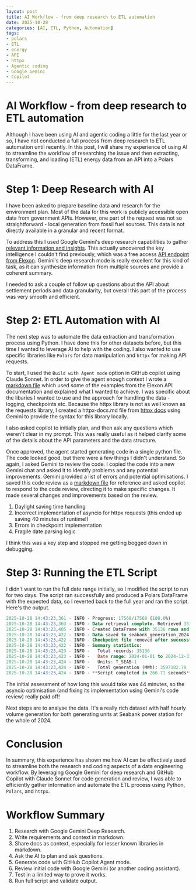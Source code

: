 ```yaml
---
layout: post
title: AI Workflow - from deep research to ETL automation
date: 2025-10-28
categories: [AI, ETL, Python, Automation]
tags:
- polars
- ETL
- energy
- API
- httpx
- Agentic coding
- Google Gemini
- Copilot
---
```


# AI Workflow - from deep research to ETL automation

Although I have been using AI and agentic coding a little for the last year or so, I have not conducted a full process from deep research to ETL automation until recently. In this post, I will share my experience of using AI to streamline the workflow of researching the issue and then extracting, transforming, and loading (ETL) energy data from an API into a Polars DataFrame.

# Step 1: Deep Research with AI

I have been asked to prepare baseline data and research for the environment plan. Most of the data for this work is publicly accessible open data from government APIs. However, one part of the request was not so straightforward - local generation from fossil fuel sources. This data is not directly available in a granular and recent format.

To address this I used Google Gemini's deep research capabilities to gather [relevant information and insights](https://docs.google.com/document/d/1i10Uhdt-7VwZqHamycNXagK0OZ7wpPZPSpJYha6xCrE/edit?usp=sharing). This actually uncovered the key intelligence I couldn't find previously, which was a free access [API endpoint from Elexon](https://bmrs.elexon.co.uk/api-documentation/endpoint/datasets/B1610). Gemini's deep research mode is really excellent for this kind of task, as it can synthesize information from multiple sources and provide a coherent summary.

I needed to ask a couple of follow up questions about the API about settlement periods and data granularity, but overall this part of the process was very smooth and efficient.

# Step 2: ETL Automation with AI

The next step was to automate the data extraction and transformation process using Python. I have done this for other datasets before, but this time I wanted to leverage AI to help with the coding. I also wanted to use specific libraries like `Polars` for data manipulation and `httpx` for making API requests.

To start, I used the `Build with Agent mode` option in GitHub copilot using Claude Sonnet. In order to give the agent enough context I wrote a [markdown file](https://github.com/stevecrawshaw/environment-plan-evidence/blob/main/seabank-generation.md) which used some of the examples from the Elexon API documentation and explained what I wanted to achieve. I was specific about the libaries I wanted to use and the approach for handling the data - logging, checkpoints etc. Because the httpx library is not as well known as the requests library, I created a httpx-docs.md file from [httpx docs](https://www.python-httpx.org/quickstart/) using Gemini to provide the syntax for this library locally.

I also asked copilot to initially plan, and then ask any questions which weren't clear in my prompt. This was really useful as it helped clarify some of the details about the API parameters and the data structure.

Once approved, the agent started generating code in a single python file. The code looked good, but there were a few things I didn't understand. So again, I asked Gemini to review the code. I copied the code into a new Gemini chat and asked it to identify problems and any potential improvements. Gemini provided a list of errors and potential optimisations. I saved this code review as a [markdown file](https://raw.githubusercontent.com/stevecrawshaw/environment-plan-evidence/refs/heads/main/code-review.md) for reference and asked copilot to respond to the code review, directing it to make specific changes. It made several changes and improvements based on the review.

1. Daylight saving time handling
2. Incorrect implementation of asyncio for httpx requests (this ended up saving 40 minutes of runtime!)
3. Errors in checkpoint implementation
4. Fragile date parsing logic

I think this was a key step and stopped me getting bogged down in debugging.

# Step 3: Running the ETL Script

I didn't want to run the full date range initially, so I modified the script to run for two days. The script ran successfully and produced a Polars DataFrame with the expected data, so I reverted back to the full year and ran the script. Here's the output.
```sql
2025-10-28 14:43:23,361 - INFO - Progress: 17568/17568 (100.0%)
2025-10-28 14:43:23,363 - INFO - Data retrieval complete. Retrieved 35136 records
2025-10-28 14:43:23,405 - INFO - Created DataFrame with 35136 rows and 8 columns
2025-10-28 14:43:23,422 - INFO - Data saved to seabank_generation_2024.csv
2025-10-28 14:43:23,422 - INFO - Checkpoint file removed after successful completion
2025-10-28 14:43:23,422 - INFO - Summary statistics:
2025-10-28 14:43:23,423 - INFO -   Total records: 35136
2025-10-28 14:43:23,423 - INFO -   Date range: 2024-01-01 to 2024-12-31
2025-10-28 14:43:23,424 - INFO -   Units: T_SEAB-1
2025-10-28 14:43:23,424 - INFO -   Total generation (MWh): 3597182.79
2025-10-28 14:43:23,424 - INFO - **Script completed in 266.71 seconds**
```

The initial assessment of how long this would take was 44 minutes, so the asyncio optimisation (and fixing its implementation using Gemini's code review) really paid off!

Next steps are to analyse the data. It's a really rich dataset with half hourly volume generation for both generating units at Seabank power station for the whole of 2024.

# Conclusion

In summary, this experience has shown me how AI can be effectively used to streamline both the research and coding aspects of a data engineering workflow. By leveraging Google Gemini for deep research and GitHub Copilot with Claude Sonnet for code generation and review, I was able to efficiently gather information and automate the ETL process using Python, `Polars`, and `httpx`.

# Workflow Summary

1. Research with Google Gemini Deep Research.
2. Write requirements and context in markdown.
3. Share docs as context, especially for lesser known libraries in markdown.
4. Ask the AI to plan and ask questions.
5. Generate code with GitHub Copilot Agent mode.
6. Review initial code with Google Gemini (or another coding assistant).
7. Test in a limited way to prove it works.
8. Run full script and validate output.
